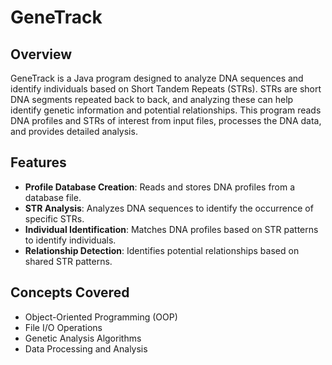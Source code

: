 # GeneTrack

## Overview
GeneTrack is a Java program designed to analyze DNA sequences and identify individuals based on Short Tandem Repeats (STRs). STRs are short DNA segments repeated back to back, and analyzing these can help identify genetic information and potential relationships. This program reads DNA profiles and STRs of interest from input files, processes the DNA data, and provides detailed analysis.

## Features
- **Profile Database Creation**: Reads and stores DNA profiles from a database file.
- **STR Analysis**: Analyzes DNA sequences to identify the occurrence of specific STRs.
- **Individual Identification**: Matches DNA profiles based on STR patterns to identify individuals.
- **Relationship Detection**: Identifies potential relationships based on shared STR patterns.

## Concepts Covered
- Object-Oriented Programming (OOP)
- File I/O Operations
- Genetic Analysis Algorithms
- Data Processing and Analysis

